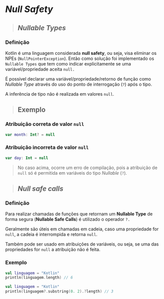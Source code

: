 # *Null Safety*

> ## **_Nullable Types_**

### **Definição**

Kotlin é uma linguagem considerada **null safety**, ou seja, visa eliminar os NPEs (`NullPointerException`). Então como solução foi implementado os `Nullable Types` que tem como indicar explicitamente se uma variável/propriedade aceita `null.`

É possível declarar uma variável/propriedade/retorno de função como _Nullable Type_ através do uso do ponto de interrogação (`?`) após o tipo.

A inferência de tipo não é realizada em valores `null`.

> ## **Exemplo**

### **Atribuição correta de valor `null`**

```kotlin
var month: Int? = null 
```

### **Atribuição incorreta de valor `null`**

```kotlin
var day: Int = null
```

> No caso acima, ocorre um erro de compilação, pois a atribuição de `null` só é permitida em variáveis do tipo *Nullable* (`?`).

> ## *Null safe calls*

### **Definição**

Para realizar chamadas de funções que retornam um **Nullable Type** de forma segura (**Nullable Safe Calls**) é utilizado o operador `?.`

Geralmente são úteis em chamadas em cadeia, caso uma propriedade for `null`, a cadeia é interrompida e retorna `null`.

Também pode ser usado em atribuições de variáveis, ou seja, se uma das propriedades for `null` a atribuição não é feita.

### **Exemplo**

```kotlin
val linguagem = "Kotlin"
println(linguagem.length) // 6
```

```kotlin
val linguagem = "Kotlin"
println(linguagem?.substring(0. 2).?length) // 3
```